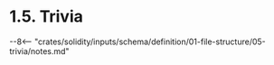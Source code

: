 <!-- This file is generated automatically by infrastructure scripts. Please don't edit by hand. -->

# 1.5. Trivia

--8<-- "crates/solidity/inputs/schema/definition/01-file-structure/05-trivia/notes.md"
